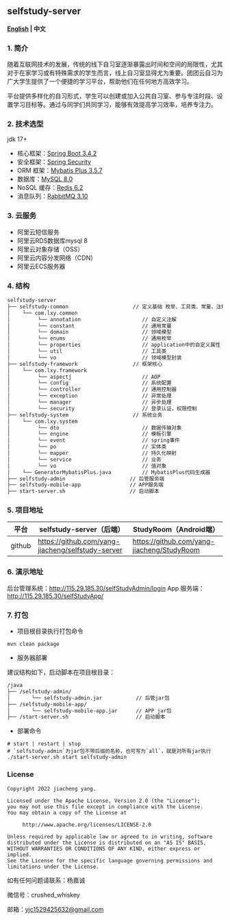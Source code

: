 ## **selfstudy-server**

**[English](https://github.com/yang-jiacheng/selfstudy-server/blob/master/README.md) | 中文**

### 1. 简介

随着互联网技术的发展，传统的线下自习室逐渐暴露出时间和空间的局限性，尤其对于在家学习或有特殊需求的学生而言，线上自习室显得尤为重要。团团云自习为广大学生提供了一个便捷的学习平台，帮助他们在任何地方高效学习。

平台提供多样化的自习形式，学生可以创建或加入公共自习室、参与专注时段、设置学习目标等。通过与同学们共同学习，能够有效提高学习效率，培养专注力。



### 2. 技术选型

jdk 17+

- 核心框架：[Spring Boot 3.4.2](https://github.com/spring-projects/spring-boot)
- 安全框架：[Spring Security](https://github.com/spring-projects/spring-security)
- ORM 框架：[Mybatis Plus 3.5.7](https://github.com/baomidou/mybatis-plus)
- 数据库：[MySQL 8.0](https://github.com/mysql/mysql-server)
- NoSQL 缓存：[Redis 6.2](https://github.com/redis/redis)
- 消息队列：[RabbitMQ 3.10](https://github.com/rabbitmq/rabbitmq-server)

### 3. 云服务

- 阿里云短信服务
- 阿里云RDS数据库mysql 8
- 阿里云对象存储（OSS）
- 阿里云内容分发网络（CDN）
- 阿里云ECS服务器

### 4. 结构

```txt
selfstudy-server    
├── selfstudy-common                     // 定义基础 枚举、工具类、常量、注解、配置
│    └── com.lxy.common
│         └── annotation                    // 自定义注解
│         └── constant                      // 通用常量
│         └── domain                        // 领域模型
│         └── enums                         // 通用枚举
│         └── properties                    // application中的自定义属性
│         └── util                          // 工具类
│         └── vo                            // 领域模型封装
├── selfstudy-framework                  // 框架核心
│    └── com.lxy.framework
│         └── aspectj                       // AOP
│         └── config                        // 系统配置
│         └── controller                    // 通用控制器
│         └── exception                     // 异常处理
│         └── manager                       // 异步处理
│         └── security                      // 登录认证，权限控制
├── selfstudy-system                     // 系统业务
│    └── com.lxy.system
│         └── dto                           // 数据传输对象
│         └── engine                        // 模板引擎
│         └── event                         // spring事件
│         └── po                            // 实体类
│         └── mapper                        // 持久化映射
│         └── service                       // 业务
│         └── vo                            // 值对象
│    └── GeneratorMybatisPlus.java          // MybatisPlus代码生成器
├── selfstudy-admin                     // 后管服务端
├── selfstudy-mobile-app                // APP服务端
├── start-server.sh                     // 启动脚本
```

### 5. 项目地址

| 平台   | selfstudy-server（后端）                          | StudyRoom（Android端）              |
| ------ | ------------------------------------------------- | ----------------------------------- |
| github | https://github.com/yang-jiacheng/selfstudy-server | https://github.com/yang-jiacheng/StudyRoom |

### 6. 演示地址

后台管理系统：http://115.29.185.30/selfStudyAdmin/login
App 服务端：http://115.29.185.30/selfStudyApp/

### 7. 打包

- 项目根目录执行打包命令

```shell
mvn clean package
```

- 服务器部署

建议结构如下，启动脚本在项目根目录：

```txt
/java     
├── /selfstudy-admin/           
│       └── selfstudy-admin.jar           // 后管jar包
├── /selfstudy-mobile-app/
│       └── selfstudy-mobile-app.jar      // APP jar包
├── /start-server.sh                      // 启动脚本
```

- 部署命令

```shell
# start | restart | stop
# `selfstudy-admin`为jar包不带后缀的名称，也可写为`all`，就是对所有jar执行
./start-server.sh start selfstudy-admin
```

### License

```license
Copyright 2022 jiacheng yang.

Licensed under the Apache License, Version 2.0 (the "License");
you may not use this file except in compliance with the License.
You may obtain a copy of the License at

     http://www.apache.org/licenses/LICENSE-2.0

Unless required by applicable law or agreed to in writing, software
distributed under the License is distributed on an "AS IS" BASIS,
WITHOUT WARRANTIES OR CONDITIONS OF ANY KIND, either express or implied.
See the License for the specific language governing permissions and
limitations under the License.
```

如有任何问题请联系：杨嘉诚

微信号：crushed_whiskey

邮箱：yjc1529425632@gmail.com
